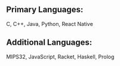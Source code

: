 
## Primary Languages:
C, C++, Java, Python, React Native
## Additional Languages:
MIPS32, JavaScript, Racket, Haskell, Prolog

<!---
KeshavSanthanam/KeshavSanthanam is a ✨ special ✨ repository because its `README.md` (this file) appears on your GitHub profile.
You can click the Preview link to take a look at your changes.
--->
